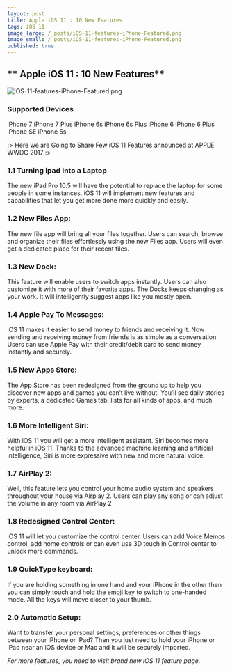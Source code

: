 ```yaml
---
layout: post
title: Apple iOS 11 : 10 New Features
tags: iOS 11
image_large: /_posts/iOS-11-features-iPhone-Featured.png 
image_small: /_posts/iOS-11-features-iPhone-Featured.png 
published: true
---
```

## ** Apple iOS 11 : 10 New Features**




![iOS-11-features-iPhone-Featured.png]({{site.baseurl}}/_posts/iOS-11-features-iPhone-Featured.png)

### Supported Devices

   iPhone 7
   iPhone 7 Plus
   iPhone 6s
   iPhone 6s Plus
   iPhone 6
   iPhone 6 Plus
   iPhone SE
   iPhone 5s
  
    
:> Here we are Going to Share Few iOS 11 Features announced at APPLE WWDC 2017 :> 

### 1.1 Turning ipad into a Laptop

The new iPad Pro 10.5 will have the potential to replace the laptop for some people in some instances. iOS 11 will implement new features and capabilities that let you get more done more quickly and easily.


### 1.2 New Files App:

The new file app will bring all your files together. Users can search, browse and organize their files effortlessly using the new Files app. Users will even get a dedicated place for their recent files.

### 1.3 New Dock:

This feature will enable users to switch apps instantly. Users can also customize it with more of their favorite apps. The Docks keeps changing as your work. It will intelligently suggest apps like you mostly open.

### 1.4 Apple Pay To Messages:

iOS 11 makes it easier to send money to friends and receiving it. Now sending and receiving money from friends is as simple as a conversation. Users can use Apple Pay with their credit/debit card to send money instantly and securely.

### 1.5 New Apps Store:

The App Store has been redesigned from the ground up to help you discover new apps and games you can’t live without. You’ll see daily stories by experts, a dedicated Games tab, lists for all kinds of apps, and much more.

### 1.6 More Intelligent Siri:

With iOS 11 you will get a more intelligent assistant. Siri becomes more helpful in iOS 11. Thanks to the advanced machine learning and artificial intelligence, Siri is more expressive with new and more natural voice.

### 1.7 AirPlay 2:

Well, this feature lets you control your home audio system and speakers throughout your house via Airplay 2. Users can play any song or can adjust the volume in any room via AirPlay 2


### 1.8 Redesigned Control Center:

iOS 11 will let you customize the control center. Users can add Voice Memos control, add home controls or can even use 3D touch in Control center to unlock more commands.

### 1.9 QuickType keyboard:

If you are holding something in one hand and your iPhone in the other then you can simply touch and hold the emoji key to switch to one-handed mode. All the keys will move closer to your thumb.

### 2.0 Automatic Setup:

Want to transfer your personal settings, preferences or other things between your iPhone or iPad? Then you just need to hold your iPhone or iPad near an iOS device or Mac and it will be securely imported.

_For more features, you need to visit brand new iOS 11 feature page._



    

